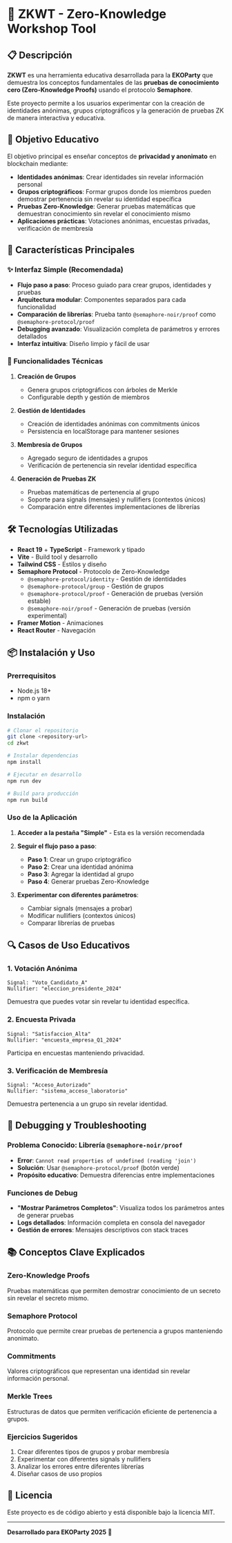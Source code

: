 # 🔐 ZKWT - Zero-Knowledge Workshop Tool

## 📋 Descripción

**ZKWT** es una herramienta educativa desarrollada para la **EKOParty** que demuestra los conceptos fundamentales de las **pruebas de conocimiento cero (Zero-Knowledge Proofs)** usando el protocolo **Semaphore**.

Este proyecto permite a los usuarios experimentar con la creación de identidades anónimas, grupos criptográficos y la generación de pruebas ZK de manera interactiva y educativa.

## 🎯 Objetivo Educativo

El objetivo principal es enseñar conceptos de **privacidad y anonimato** en blockchain mediante:

- **Identidades anónimas**: Crear identidades sin revelar información personal
- **Grupos criptográficos**: Formar grupos donde los miembros pueden demostrar pertenencia sin revelar su identidad específica
- **Pruebas Zero-Knowledge**: Generar pruebas matemáticas que demuestran conocimiento sin revelar el conocimiento mismo
- **Aplicaciones prácticas**: Votaciones anónimas, encuestas privadas, verificación de membresía

## 🚀 Características Principales

### ✨ Interfaz Simple (Recomendada)
- **Flujo paso a paso**: Proceso guiado para crear grupos, identidades y pruebas
- **Arquitectura modular**: Componentes separados para cada funcionalidad
- **Comparación de librerías**: Prueba tanto `@semaphore-noir/proof` como `@semaphore-protocol/proof`
- **Debugging avanzado**: Visualización completa de parámetros y errores detallados
- **Interfaz intuitiva**: Diseño limpio y fácil de usar

### 🔧 Funcionalidades Técnicas

1. **Creación de Grupos**
   - Genera grupos criptográficos con árboles de Merkle
   - Configurable depth y gestión de miembros

2. **Gestión de Identidades**
   - Creación de identidades anónimas con commitments únicos
   - Persistencia en localStorage para mantener sesiones

3. **Membresía de Grupos**
   - Agregado seguro de identidades a grupos
   - Verificación de pertenencia sin revelar identidad específica

4. **Generación de Pruebas ZK**
   - Pruebas matemáticas de pertenencia al grupo
   - Soporte para signals (mensajes) y nullifiers (contextos únicos)
   - Comparación entre diferentes implementaciones de librerías

## 🛠️ Tecnologías Utilizadas

- **React 19** + **TypeScript** - Framework y tipado
- **Vite** - Build tool y desarrollo
- **Tailwind CSS** - Estilos y diseño
- **Semaphore Protocol** - Protocolo de Zero-Knowledge
  - `@semaphore-protocol/identity` - Gestión de identidades
  - `@semaphore-protocol/group` - Gestión de grupos
  - `@semaphore-protocol/proof` - Generación de pruebas (versión estable)
  - `@semaphore-noir/proof` - Generación de pruebas (versión experimental)
- **Framer Motion** - Animaciones
- **React Router** - Navegación

## 📦 Instalación y Uso

### Prerrequisitos
- Node.js 18+ 
- npm o yarn

### Instalación
```bash
# Clonar el repositorio
git clone <repository-url>
cd zkwt

# Instalar dependencias
npm install

# Ejecutar en desarrollo
npm run dev

# Build para producción
npm run build
```

### Uso de la Aplicación

1. **Acceder a la pestaña "Simple"** - Esta es la versión recomendada
2. **Seguir el flujo paso a paso**:
   - **Paso 1**: Crear un grupo criptográfico
   - **Paso 2**: Crear una identidad anónima
   - **Paso 3**: Agregar la identidad al grupo
   - **Paso 4**: Generar pruebas Zero-Knowledge

3. **Experimentar con diferentes parámetros**:
   - Cambiar signals (mensajes a probar)
   - Modificar nullifiers (contextos únicos)
   - Comparar librerías de pruebas

## 🔍 Casos de Uso Educativos

### 1. **Votación Anónima**
```
Signal: "Voto_Candidato_A"
Nullifier: "eleccion_presidente_2024"
```
Demuestra que puedes votar sin revelar tu identidad específica.

### 2. **Encuesta Privada**
```
Signal: "Satisfaccion_Alta"
Nullifier: "encuesta_empresa_Q1_2024"
```
Participa en encuestas manteniendo privacidad.

### 3. **Verificación de Membresía**
```
Signal: "Acceso_Autorizado"
Nullifier: "sistema_acceso_laboratorio"
```
Demuestra pertenencia a un grupo sin revelar identidad.

## 🐛 Debugging y Troubleshooting

### Problema Conocido: Librería `@semaphore-noir/proof`
- **Error**: `Cannot read properties of undefined (reading 'join')`
- **Solución**: Usar `@semaphore-protocol/proof` (botón verde)
- **Propósito educativo**: Demuestra diferencias entre implementaciones

### Funciones de Debug
- **"Mostrar Parámetros Completos"**: Visualiza todos los parámetros antes de generar pruebas
- **Logs detallados**: Información completa en consola del navegador
- **Gestión de errores**: Mensajes descriptivos con stack traces

## 📚 Conceptos Clave Explicados

### Zero-Knowledge Proofs
Pruebas matemáticas que permiten demostrar conocimiento de un secreto sin revelar el secreto mismo.

### Semaphore Protocol
Protocolo que permite crear pruebas de pertenencia a grupos manteniendo anonimato.

### Commitments
Valores criptográficos que representan una identidad sin revelar información personal.

### Merkle Trees
Estructuras de datos que permiten verificación eficiente de pertenencia a grupos.

### Ejercicios Sugeridos
1. Crear diferentes tipos de grupos y probar membresía
2. Experimentar con diferentes signals y nullifiers
3. Analizar los errores entre diferentes librerías
4. Diseñar casos de uso propios

## 📄 Licencia

Este proyecto es de código abierto y está disponible bajo la licencia MIT.

---

**Desarrollado para EKOParty 2025** 🚀
